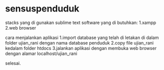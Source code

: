 # sensuspenduduk
stacks yang di gunakan sublime text
software yang di butuhkan:
1.xampp
2.web browser

cara menjalankan aplikasi
1.import database yang telah di letakan di dalam folder ujian_rani dengan nama database
   penduduk
2.copy file ujian_rani kedalam folder htdocs
3.jalankan aplikasi dengan membuka web browser dengan alamar localhost/ujian_rani

selesai.
